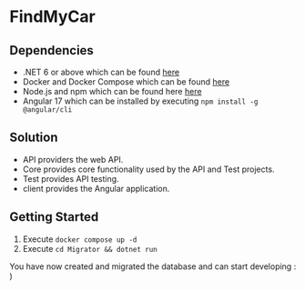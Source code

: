 # FindMyCar
## Dependencies
- .NET 6 or above which can be found [here](https://dotnet.microsoft.com/en-us/download/dotnet/6.0)
- Docker and Docker Compose which can be found [here](https://docs.docker.com/get-docker/)
- Node.js and npm which can be found here [here](https://docs.npmjs.com/downloading-and-installing-node-js-and-npm)
- Angular 17 which can be installed by executing `npm install -g @angular/cli
`
## Solution
- API providers the web API.
- Core provides core functionality used by the API and Test projects.
- Test provides API testing.
- client provides the Angular application.
## Getting Started
1. Execute `docker compose up -d`
2. Execute `cd Migrator && dotnet run`

You have now created and migrated the database and can start developing : )